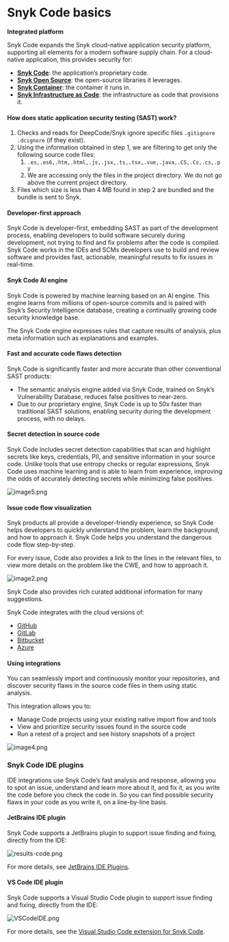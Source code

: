 # Snyk Code basics

**Integrated platform**

Snyk Code expands the Snyk cloud-native application security platform, supporting all elements for a modern software supply chain. For a cloud-native application, this provides security for: 

* [**Snyk Code**](https://support.snyk.io/hc/en-us/categories/360003257537-Snyk-Code): the application’s proprietary code.
* [**Snyk Open Source**](https://support.snyk.io/hc/en-us/categories/360003049458-Snyk-Open-Source): the open-source libraries it leverages.
* [**Snyk Container**](https://support.snyk.io/hc/en-us/categories/360000583498-Snyk-Container): the container it runs in.
* [**Snyk Infrastructure as Code**](https://support.snyk.io/hc/en-us/categories/360001342678-Infrastructure-as-code): the infrastructure as code that provisions it.

#### How does static application security testing \(SAST\) work?

1. Checks and reads for DeepCode/Snyk ignore specific files `.gitignore` `.dcignore` \(if they exist\).
2. Using the information obtained in step 1, we are filtering to get only the following source code files:
   1. `.es,.es6,.htm,.html,.js,.jsx,.ts,.tsx,.vue,.java,.CS,.Cs,.cs,.py`
   2. We are accessing only the files in the project directory. We do not go above the current project directory.
3. Files which size is less than 4 MB found in step 2 are bundled and the bundle is sent to Snyk.

#### Developer-first approach

Snyk Code is developer-first, embedding SAST as part of the development process, enabling developers to build software securely during development, not trying to find and fix problems after the code is compiled. Snyk Code works in the IDEs and SCMs developers use to build and review software and provides fast, actionable, meaningful results to fix issues in real-time.

#### Snyk Code AI engine

Snyk Code is powered by machine learning based on an AI engine. This engine learns from millions of open-source commits and is paired with Snyk’s Security Intelligence database, creating a continually growing code security knowledge base.

The Snyk Code engine expresses rules that capture results of analysis, plus meta information such as explanations and examples.

#### Fast and accurate code flaws detection

Snyk Code is significantly faster and more accurate than other conventional SAST products:

* The semantic analysis engine added via Snyk Code, trained on Snyk’s Vulnerability Database, reduces false positives to near-zero.
* Due to our proprietary engine, Snyk Code is up to 50x faster than traditional SAST solutions, enabling security during the development process, with no delays.

#### Secret detection in source code

Snyk Code includes secret detection capabilities that scan and highlight secrets like keys, credentials, PII, and sensitive information in your source code. Unlike tools that use entropy checks or regular expressions, Snyk Code uses machine learning and is able to learn from experience, improving the odds of accurately detecting secrets while minimizing false positives.

![image5.png](https://support.snyk.io/hc/article_attachments/360015931478/image5.png)

#### Issue code flow visualization

Snyk products all provide a developer-friendly experience, so Snyk Code helps developers to quickly understand the problem, learn the background, and how to approach it. Snyk Code helps you understand the dangerous code flow step-by-step.

For every issue, Code also provides a link to the lines in the relevant files, to view more details on the problem like the CWE, and how to approach it.

![image2.png](https://support.snyk.io/hc/article_attachments/360015861557/image2.png)

Snyk Code also provides rich curated additional information for many suggestions.

Snyk Code integrates with the cloud versions of:

* [GitHub](https://support.snyk.io/hc/en-us/articles/360004032117-GitHub-integration)
* [GitLab](https://support.snyk.io/hc/en-us/articles/360004002238-GitLab-integration)
* [Bitbucket](https://support.snyk.io/hc/en-us/articles/360004032097-Bitbucket-Cloud-integration) 
* [Azure](https://support.snyk.io/hc/en-us/articles/360004002198-Azure-Repos-integration)

#### Using integrations

You can seamlessly import and continuously monitor your repositories, and discover security flaws in the source code files in them using static analysis.

This integration allows you to:

* Manage Code projects using your existing native import flow and tools
* View and prioritize security issues found in the source code
* Run a retest of a project and see history snapshots of a project

![image4.png](https://support.snyk.io/hc/article_attachments/360015861577/image4.png)

### Snyk Code IDE plugins

IDE integrations use Snyk Code’s fast analysis and response, allowing you to spot an issue, understand and learn more about it, and fix it, as you write the code before you check the code in. So you can find possible security flaws in your code as you write it, on a line-by-line basis.

#### JetBrains IDE plugin

Snyk Code supports a JetBrains plugin to support issue finding and fixing, directly from the IDE:

![results-code.png](https://support.snyk.io/hc/article_attachments/4402739479313/results-code.png)

For more details, see [JetBrains IDE Plugins](https://support.snyk.io/hc/en-us/articles/360004032317-JetBrains-IDE-Plugins).

#### VS Code IDE plugin

Snyk Code supports a Visual Studio Code plugin to support issue finding and fixing, directly from the IDE:

![VSCodeIDE.png](https://support.snyk.io/hc/article_attachments/360020036958/VSCodeIDE.png)

For more details, see the [Visual Studio Code extension for Snyk Code](https://support.snyk.io/hc/en-us/articles/360018585717-Visual-Studio-Code-extension-for-Snyk-Code-).

